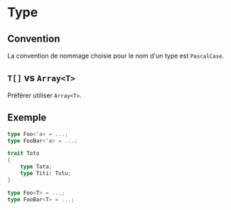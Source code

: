 # Type

## Convention

La convention de nommage choisie pour le nom d'un type est `PascalCase`.

## `T[]` vs `Array<T>`

Préférer utiliser `Array<T>`.

## Exemple

```rs
type Foo<'a> = ...;
type FooBar<'a> = ...;

trait Toto 
{
	type Tata;
	type Titi: Tutu;
}
```

```ts
type Foo<T> = ...;
type FooBar<T> = ...;
```
